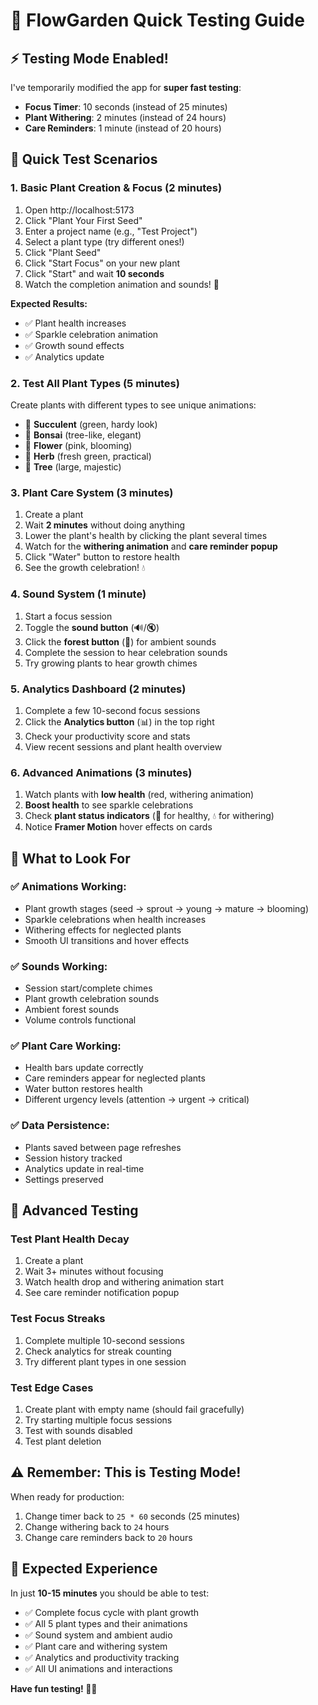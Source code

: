 # 🧪 FlowGarden Quick Testing Guide

## ⚡ Testing Mode Enabled!

I've temporarily modified the app for **super fast testing**:
- **Focus Timer**: 10 seconds (instead of 25 minutes)
- **Plant Withering**: 2 minutes (instead of 24 hours)
- **Care Reminders**: 1 minute (instead of 20 hours)

## 🚀 Quick Test Scenarios

### 1. **Basic Plant Creation & Focus** (2 minutes)
1. Open http://localhost:5173
2. Click "Plant Your First Seed"
3. Enter a project name (e.g., "Test Project")
4. Select a plant type (try different ones!)
5. Click "Plant Seed"
6. Click "Start Focus" on your new plant
7. Click "Start" and wait **10 seconds**
8. Watch the completion animation and sounds! 🎉

**Expected Results:**
- ✅ Plant health increases
- ✅ Sparkle celebration animation
- ✅ Growth sound effects
- ✅ Analytics update

### 2. **Test All Plant Types** (5 minutes)
Create plants with different types to see unique animations:
- 🌵 **Succulent** (green, hardy look)
- 🌲 **Bonsai** (tree-like, elegant)
- 🌸 **Flower** (pink, blooming)
- 🌿 **Herb** (fresh green, practical)
- 🌳 **Tree** (large, majestic)

### 3. **Plant Care System** (3 minutes)
1. Create a plant
2. Wait **2 minutes** without doing anything
3. Lower the plant's health by clicking the plant several times
4. Watch for the **withering animation** and **care reminder popup**
5. Click "Water" button to restore health
6. See the growth celebration! 💧

### 4. **Sound System** (1 minute)
1. Start a focus session
2. Toggle the **sound button** (🔊/🔇)
3. Click the **forest button** (🌲) for ambient sounds
4. Complete the session to hear celebration sounds
5. Try growing plants to hear growth chimes

### 5. **Analytics Dashboard** (2 minutes)
1. Complete a few 10-second focus sessions
2. Click the **Analytics button** (📊) in the top right
3. Check your productivity score and stats
4. View recent sessions and plant health overview

### 6. **Advanced Animations** (3 minutes)
1. Watch plants with **low health** (red, withering animation)
2. **Boost health** to see sparkle celebrations
3. Check **plant status indicators** (💚 for healthy, 💧 for withering)
4. Notice **Framer Motion** hover effects on cards

## 🎯 What to Look For

### ✅ **Animations Working:**
- Plant growth stages (seed → sprout → young → mature → blooming)
- Sparkle celebrations when health increases
- Withering effects for neglected plants
- Smooth UI transitions and hover effects

### ✅ **Sounds Working:**
- Session start/complete chimes
- Plant growth celebration sounds
- Ambient forest sounds
- Volume controls functional

### ✅ **Plant Care Working:**
- Health bars update correctly
- Care reminders appear for neglected plants
- Water button restores health
- Different urgency levels (attention → urgent → critical)

### ✅ **Data Persistence:**
- Plants saved between page refreshes
- Session history tracked
- Analytics update in real-time
- Settings preserved

## 🔧 Advanced Testing

### **Test Plant Health Decay**
1. Create a plant
2. Wait 3+ minutes without focusing
3. Watch health drop and withering animation start
4. See care reminder notification popup

### **Test Focus Streaks**
1. Complete multiple 10-second sessions
2. Check analytics for streak counting
3. Try different plant types in one session

### **Test Edge Cases**
1. Create plant with empty name (should fail gracefully)
2. Try starting multiple focus sessions
3. Test with sounds disabled
4. Test plant deletion

## ⚠️ **Remember: This is Testing Mode!**

When ready for production:
1. Change timer back to `25 * 60` seconds (25 minutes)
2. Change withering back to `24` hours
3. Change care reminders back to `20` hours

## 🎉 **Expected Experience**

In just **10-15 minutes** you should be able to test:
- ✅ Complete focus cycle with plant growth
- ✅ All 5 plant types and their animations
- ✅ Sound system and ambient audio
- ✅ Plant care and withering system
- ✅ Analytics and productivity tracking
- ✅ All UI animations and interactions

**Have fun testing! 🌱✨**



